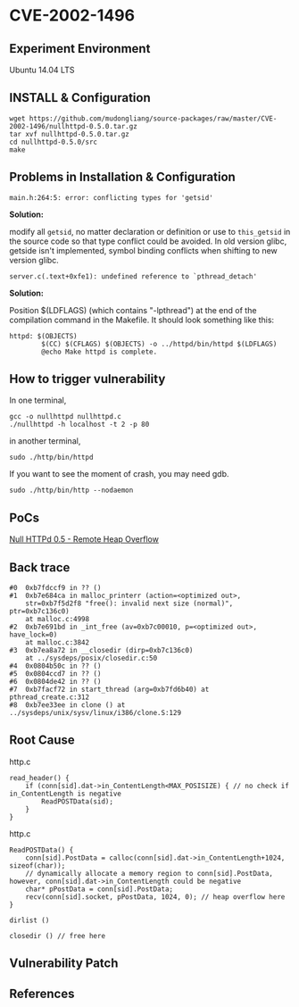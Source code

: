 # CVE-2002-1496

## Experiment Environment

Ubuntu 14.04 LTS

## INSTALL & Configuration

```
wget https://github.com/mudongliang/source-packages/raw/master/CVE-2002-1496/nullhttpd-0.5.0.tar.gz
tar xvf nullhttpd-0.5.0.tar.gz
cd nullhttpd-0.5.0/src
make
```

## Problems in Installation & Configuration

```
main.h:264:5: error: conflicting types for 'getsid'
```

**Solution:**

modify all `getsid`, no matter declaration or definition or use to `this_getsid` in the source code so that type conflict could be avoided. In old version glibc, getside isn't implemented, symbol binding conflicts when shifting to new version glibc.

```
server.c(.text+0xfe1): undefined reference to `pthread_detach'
```

**Solution:**

Position $(LDFLAGS) (which contains "-lpthread") at the end of the compilation command in the Makefile. It should look something like this:

```
httpd: $(OBJECTS)
        $(CC) $(CFLAGS) $(OBJECTS) -o ../httpd/bin/httpd $(LDFLAGS)
        @echo Make httpd is complete.
```

## How to trigger vulnerability

In one terminal,

```
gcc -o nullhttpd nullhttpd.c
./nullhttpd -h localhost -t 2 -p 80
```

in another terminal,

```
sudo ./http/bin/httpd
```

If you want to see the moment of crash, you may need gdb.

```
sudo ./http/bin/http --nodaemon
```

## PoCs

[Null HTTPd 0.5 - Remote Heap Overflow](https://www.exploit-db.com/exploits/21818/)

## Back trace
```
#0  0xb7fdccf9 in ?? ()
#1  0xb7e684ca in malloc_printerr (action=<optimized out>, 
    str=0xb7f5d2f8 "free(): invalid next size (normal)", ptr=0xb7c136c0)
    at malloc.c:4998
#2  0xb7e691bd in _int_free (av=0xb7c00010, p=<optimized out>, have_lock=0)
    at malloc.c:3842
#3  0xb7ea8a72 in __closedir (dirp=0xb7c136c0)
    at ../sysdeps/posix/closedir.c:50
#4  0x0804b50c in ?? ()
#5  0x0804ccd7 in ?? ()
#6  0x0804de42 in ?? ()
#7  0xb7facf72 in start_thread (arg=0xb7fd6b40) at pthread_create.c:312
#8  0xb7ee33ee in clone () at ../sysdeps/unix/sysv/linux/i386/clone.S:129
```

## Root Cause
http.c
```
read_header() {
	if (conn[sid].dat->in_ContentLength<MAX_POSISIZE) { // no check if in_ContentLength is negative
		ReadPOSTData(sid);
	}
}
```

http.c
```
ReadPOSTData() {
	conn[sid].PostData = calloc(conn[sid].dat->in_ContentLength+1024, sizeof(char));
	// dynamically allocate a memory region to conn[sid].PostData, however, conn[sid].dat->in_ContentLength could be negative
	char* pPostData = conn[sid].PostData;
	recv(conn[sid].socket, pPostData, 1024, 0); // heap overflow here
}
```
```
dirlist ()

closedir () // free here
```

## Vulnerability Patch

## References
